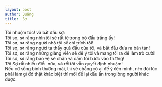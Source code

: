 ```yaml
---
layout: post
author: Quảng
title:  Sợ
---
```

Tôi nhuộm tóc! và bắt đầu sợ:   
Tôi sợ, sợ rằng nhìn tôi sẽ rất tệ trong bộ đầu trắng ấy!  
Tôi sợ, sợ rằng người nhà tôi sẽ chỉ trích tôi!  
Tôi sợ, sợ rằng người ta thấy quả đầu của tôi, và bắt đầu đưa ra bàn tán!  
Tôi sợ, sợ rằng những giảng viên sẽ để ý tôi và mang tôi ra để làm trò cười!  
Tôi sợ, sợ rằng bảo vệ sẽ chặn và cấm tôi bước vào trường!  
Tôi Sợ rất nhiều điều nữa, và rồi tôi vẫn quyết định nhuộm!  
Nếu cứ sống bình thường mãi, thì sẽ chẳng có ai để ý đến mình, nên đôi lúc phải làm gì đó thật khác biệt thì mới để lại dấu ấn trong lòng người khác được.  

